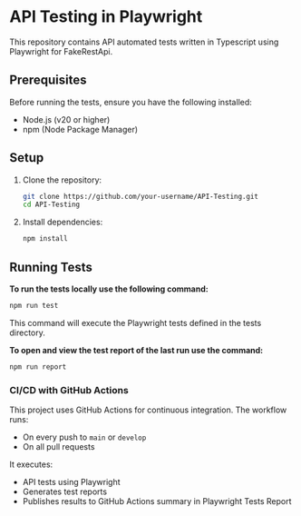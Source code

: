 # API Testing in Playwright

This repository contains API automated tests written in Typescript using Playwright for FakeRestApi.

## Prerequisites

Before running the tests, ensure you have the following installed:

- Node.js (v20 or higher)
- npm (Node Package Manager)

## Setup

1. Clone the repository:

   ```bash
   git clone https://github.com/your-username/API-Testing.git
   cd API-Testing
   ```

2. Install dependencies:
   ```bash
   npm install
   ```

## Running Tests

**To run the tests locally use the following command:**
```bash
npm run test
```
This command will execute the Playwright tests defined in the tests directory.

**To open and view the test report of the last run use the command:**
```bash
npm run report
```

### CI/CD with GitHub Actions

This project uses GitHub Actions for continuous integration. The workflow runs:
- On every push to `main` or `develop`
- On all pull requests

It executes:
- API tests using Playwright
- Generates test reports
- Publishes results to GitHub Actions summary in Playwright Tests Report